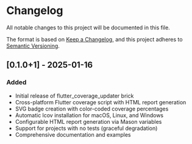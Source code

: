 # Changelog

All notable changes to this project will be documented in this file.

The format is based on [Keep a Changelog](https://keepachangelog.com/en/1.0.0/),
and this project adheres to [Semantic Versioning](https://semver.org/spec/v2.0.0.html).

## [0.1.0+1] - 2025-01-16

### Added

- Initial release of flutter_coverage_updater brick
- Cross-platform Flutter coverage script with HTML report generation
- SVG badge creation with color-coded coverage percentages
- Automatic lcov installation for macOS, Linux, and Windows
- Configurable HTML report generation via Mason variables
- Support for projects with no tests (graceful degradation)
- Comprehensive documentation and examples
